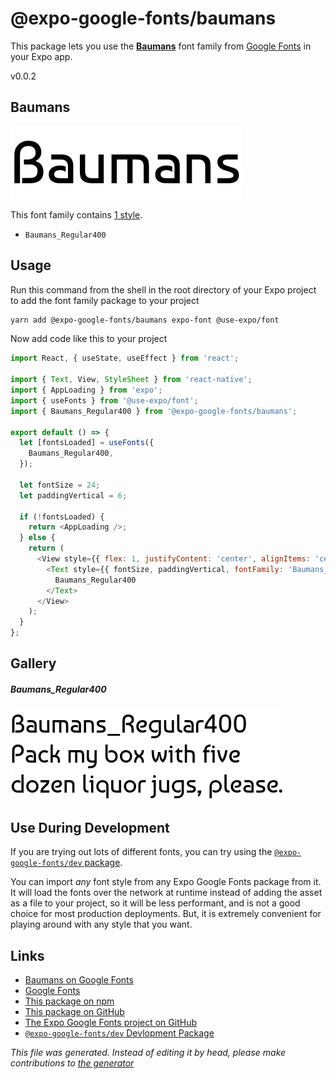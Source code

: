 # @expo-google-fonts/baumans

This package lets you use the [**Baumans**](https://fonts.google.com/specimen/Baumans) font family from [Google Fonts](https://fonts.google.com/) in your Expo app.

v0.0.2

## Baumans

![Baumans](./font-family.png)

This font family contains [1 style](#gallery).

- `Baumans_Regular400`

## Usage

Run this command from the shell in the root directory of your Expo project to add the font family package to your project
```sh
yarn add @expo-google-fonts/baumans expo-font @use-expo/font
```

Now add code like this to your project
```js
import React, { useState, useEffect } from 'react';

import { Text, View, StyleSheet } from 'react-native';
import { AppLoading } from 'expo';
import { useFonts } from '@use-expo/font';
import { Baumans_Regular400 } from '@expo-google-fonts/baumans';

export default () => {
  let [fontsLoaded] = useFonts({
    Baumans_Regular400,
  });

  let fontSize = 24;
  let paddingVertical = 6;

  if (!fontsLoaded) {
    return <AppLoading />;
  } else {
    return (
      <View style={{ flex: 1, justifyContent: 'center', alignItems: 'center' }}>
        <Text style={{ fontSize, paddingVertical, fontFamily: 'Baumans_Regular400' }}>
          Baumans_Regular400
        </Text>
      </View>
    );
  }
};

```

## Gallery

##### Baumans_Regular400
![Baumans_Regular400](./9f9e8b94de7e96a118ae0165a927ffde8127bb9105f38bc5c39359622c7c40f4.ttf.png)


## Use During Development

If you are trying out lots of different fonts, you can try using the [`@expo-google-fonts/dev` package](https://www.npmjs.com/package/@expo-google-fonts/dev).

You can import *any* font style from any Expo Google Fonts package from it. It will load the fonts
over the network at runtime instead of adding the asset as a file to your project, so it will be 
less performant, and is not a good choice for most production deployments. But, it is extremely convenient
for playing around with any style that you want.

## Links

- [Baumans on Google Fonts](https://fonts.google.com/specimen/Baumans)
- [Google Fonts](https://fonts.google.com/)
- [This package on npm](https://www.npmjs.com/package/@expo-google-fonts/baumans)
- [This package on GitHub](https://github.com/expo/google-fonts/tree/master/font-packages/baumans)
- [The Expo Google Fonts project on GitHub](https://github.com/expo/google-fonts)
- [`@expo-google-fonts/dev` Devlopment Package](https://github.com/expo/google-fonts/tree/master/font-packages/dev)


*This file was generated. Instead of editing it by head, please make contributions to [the generator](https://github.com/expo/google-fonts/tree/master/packages/generator)*
